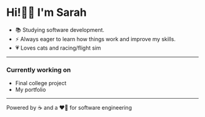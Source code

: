 # Hi!👋🏼 I'm Sarah
- 📚 Studying software development.
- ⚡ Always eager to learn how things work and improve my skills.
- 💗 Loves cats and racing/flight sim
---

### Currently working on
- Final college project 
- My portfolio
--- 

Powered by ☕ and a ❤️‍🔥 for software engineering



